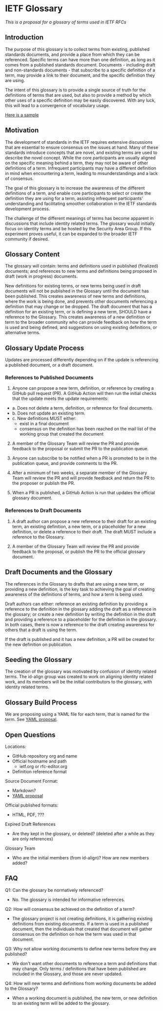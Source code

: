 # IETF Glossary

*This is a proposal for a glossary of terms used in IETF RFCs*

## Introduction

The purpose of this glossary is to collect terms from existing, published standards documents, and provide a place from
which they can be referenced. Specific terms can have more than one definition, as long as it comes from a published
standards document. Documents - including draft and non-standards documents - that subscribe to a specific definition of
a term, may provide a link to their document, and the specific definition they are using.

The intent of this glossary is to provide a single source of truth for the definitions of terms that are used, but also
to provide a method by which other uses of a specific definition may be easily discovered. With any luck, this will lead
to a convergence of vocabulary usage.

[Here is a sample](./sample.glossary.md)

## Motivation

The development of standards in the IETF requires extensive discussions that are essential to ensure consensus on the issues at hand. Many of these standards introduce concepts that are novel, and existing terms are used to describe the novel concept. While the core participants are usually aligned on the specific meaning behind a term, they may not be aware of other definitions of a term. Infrequent participants may have a different definition in mind when encountering a term, leading to misunderstandings and a lack of consensus.

The goal of this glossary is to increase the awareness of the different definitions of a term, and enable core participants to select or create the definition they are using for a term, assisting infrequent participants' understanding and facilitating smoother collaboration in the IETF standards development process.

The challenge of the different meanings of terms has become apparent in discussions that include identity related terms. The glossary would initially focus on identity terms and be hosted by the Security Area Group. If this experiment proves useful, it can be expanded to the broader IETF community if desired.

## Glossary Content

The glossary will contain: terms and definitions used in published (finalized) documents; and references to new terms and definitions being proposed in draft (work in progress) documents. 

New definitions for existing terms, or new terms being used in draft documents will not be published in the Glossary until the document has been published. This creates awareness of new terms and definitions, where the work is being done, and prevents other documents referencing a definition that may change or be dropped. The draft document that has a definition for an existing term, or is defining a new term, SHOULD have a reference to the Glossary. This creates awareness of a new definition or term to the broader community who can provide feedback on how the term is used and being defined, and suggestions on using existing definitions, or alternative terms.


## Glossary Update Process

Updates are processed differently depending on if the update is referencing a published document, or a draft document.

### References to Published Documents
1. Anyone can propose a new term, definition, or reference by creating a GitHub pull request (PR). A GitHub Action will then run the initial checks that the update meets the update requirements:
- a. Does not delete a term, definition, or reference for final documents.
- b. Does not update an existing term.
- c. New definitions MUST either: 
  - exist in a final document
  - consensus on the definition has been reached on the mail list of the working group that created the document

2. A member of the Glossary Team will review the PR and provide feedback to the proposal or submit the PR to the publication queue.

3. Anyone can subscribe to be notified when a PR is promoted to be in the publication queue, and provide comments to the PR.

4. After a minimum of two weeks, a separate member of the Glossary Team will review the PR and will provide feedback and return the PR to the proposer or publish the PR.

5. When a PR is published, a GitHub Action is run that updates the official glossary document.

### References to Draft Documents

1. A draft author can propose a new reference to their draft for an existing term, an existing definition, a new term, or a placeholder for a new definition, or delete a reference to their draft. The draft MUST include a reference to the Glossary.

2. A member of the Glossary Team will review the PR and provide feedback to the proposal, or publish the PR to the official glossary document.

## Draft Documents and the Glossary

The references in the Glossary to drafts that are using a new term, or providing a new definition, is the key task to achieving the goal of creating awareness of the definitions of terms, and how a term is being used.

Draft authors can either: reference an existing definition by providing a reference to the definition in the glossary adding the draft as a reference in the glossary; or create a new definition by writing the definition in the draft and providing a reference to a placeholder for the definition in the glossary. In both cases, there is now a reference to the draft creating awareness for others that a draft is using the term.

If the draft is published and it has a new definition, a PR will be created for the new definition on publication. 

## Seeding the Glossary

The creation of the glossary was motivated by confusion of identity related terms. The id-align group was created to work on aligning identity related work, and its members will be the initial contributors to the glossary, with identity related terms.

## Glossary Build Process

We are proposing using a YAML file for each term, that is named for the term. See [YAML proposal](./yaml.schema.md).

## Open Questions

Locations: 
- GitHub repository org and name
- Official hostname and path
  - ietf.org or rfc-editor.org
- Definition reference format

Source Document Format:
* Markdown?
* [YAML proposal](./yaml.schema.md)
    
Official published formats:
* HTML, PDF, ???

Expired Draft References
* Are they kept in the glossary, or deleted? (deleted after a while as they are only references)
    
Glossary Team
* Who are the initial members (from id-align)? How are new members added? 


## FAQ

Q1: Can the glossary be normatively referenced?
- No. The glossary is intended for informative references.

Q2: How will consensus be achieved on the definition of a term?
- The glossary project is not creating definitions, it is gathering existing definitions from existing documents. If a term is used in a published document, then the individuals that created that document will gather consensus on the definition on how the term was used in that document.

Q3: Why not allow working documents to define new terms before they are published?
- We don't want other documents  to reference a term and definitions that may change. Only terms / definitions that have been published are included in the Glossary, and those are never updated.

Q4: How will new terms and definitions from working documents be added to the Glossary?
- When a working document is published, the new term, or new definition to an existing term will be added to the glossary.


